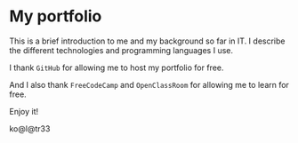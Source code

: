 # My portfolio

This is a brief introduction to me and my background so far in IT. I describe the different technologies and programming languages I use.

I thank `GitHub` for allowing me to host my portfolio for free.

And I also thank `FreeCodeCamp` and `OpenClassRoom` for allowing me to learn for free.

Enjoy it!

ko@l@tr33
